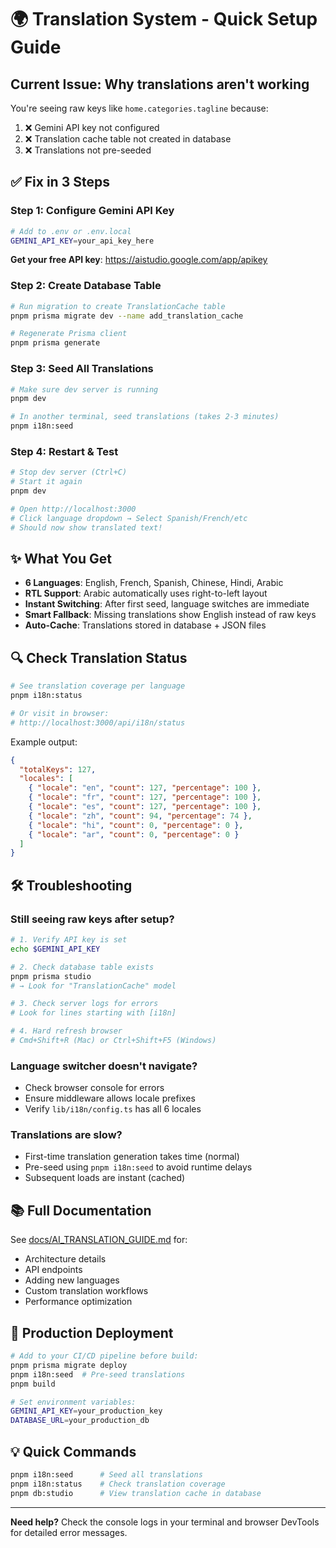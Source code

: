 # 🌍 Translation System - Quick Setup Guide

## Current Issue: Why translations aren't working

You're seeing raw keys like `home.categories.tagline` because:
1. ❌ Gemini API key not configured
2. ❌ Translation cache table not created in database  
3. ❌ Translations not pre-seeded

## ✅ Fix in 3 Steps

### Step 1: Configure Gemini API Key
```bash
# Add to .env or .env.local
GEMINI_API_KEY=your_api_key_here
```

**Get your free API key**: https://aistudio.google.com/app/apikey

### Step 2: Create Database Table
```bash
# Run migration to create TranslationCache table
pnpm prisma migrate dev --name add_translation_cache

# Regenerate Prisma client
pnpm prisma generate
```

### Step 3: Seed All Translations
```bash
# Make sure dev server is running
pnpm dev

# In another terminal, seed translations (takes 2-3 minutes)
pnpm i18n:seed
```

### Step 4: Restart & Test
```bash
# Stop dev server (Ctrl+C)
# Start it again
pnpm dev

# Open http://localhost:3000
# Click language dropdown → Select Spanish/French/etc
# Should now show translated text!
```

## ✨ What You Get

- **6 Languages**: English, French, Spanish, Chinese, Hindi, Arabic
- **RTL Support**: Arabic automatically uses right-to-left layout
- **Instant Switching**: After first seed, language switches are immediate
- **Smart Fallback**: Missing translations show English instead of raw keys
- **Auto-Cache**: Translations stored in database + JSON files

## 🔍 Check Translation Status

```bash
# See translation coverage per language
pnpm i18n:status

# Or visit in browser:
# http://localhost:3000/api/i18n/status
```

Example output:
```json
{
  "totalKeys": 127,
  "locales": [
    { "locale": "en", "count": 127, "percentage": 100 },
    { "locale": "fr", "count": 127, "percentage": 100 },
    { "locale": "es", "count": 127, "percentage": 100 },
    { "locale": "zh", "count": 94, "percentage": 74 },
    { "locale": "hi", "count": 0, "percentage": 0 },
    { "locale": "ar", "count": 0, "percentage": 0 }
  ]
}
```

## 🛠️ Troubleshooting

### Still seeing raw keys after setup?
```bash
# 1. Verify API key is set
echo $GEMINI_API_KEY

# 2. Check database table exists
pnpm prisma studio
# → Look for "TranslationCache" model

# 3. Check server logs for errors
# Look for lines starting with [i18n]

# 4. Hard refresh browser
# Cmd+Shift+R (Mac) or Ctrl+Shift+F5 (Windows)
```

### Language switcher doesn't navigate?
- Check browser console for errors
- Ensure middleware allows locale prefixes
- Verify `lib/i18n/config.ts` has all 6 locales

### Translations are slow?
- First-time translation generation takes time (normal)
- Pre-seed using `pnpm i18n:seed` to avoid runtime delays
- Subsequent loads are instant (cached)

## 📚 Full Documentation

See [docs/AI_TRANSLATION_GUIDE.md](./docs/AI_TRANSLATION_GUIDE.md) for:
- Architecture details
- API endpoints
- Adding new languages
- Custom translation workflows
- Performance optimization

## 🚀 Production Deployment

```bash
# Add to your CI/CD pipeline before build:
pnpm prisma migrate deploy
pnpm i18n:seed  # Pre-seed translations
pnpm build

# Set environment variables:
GEMINI_API_KEY=your_production_key
DATABASE_URL=your_production_db
```

## 💡 Quick Commands

```bash
pnpm i18n:seed      # Seed all translations
pnpm i18n:status    # Check translation coverage
pnpm db:studio      # View translation cache in database
```

---

**Need help?** Check the console logs in your terminal and browser DevTools for detailed error messages.
